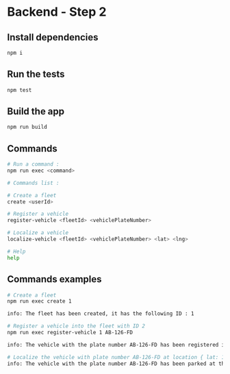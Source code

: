 # Backend - Step 2

## Install dependencies

```sh
npm i
```

## Run the tests

```sh
npm test
```

## Build the app

```sh
npm run build
```

## Commands

```sh
# Run a command :
npm run exec <command>

# Commands list :

# Create a fleet
create <userId>

# Register a vehicle
register-vehicle <fleetId> <vehiclePlateNumber>

# Localize a vehicle
localize-vehicle <fleetId> <vehiclePlateNumber> <lat> <lng>

# Help
help
```

## Commands examples

```sh
# Create a fleet
npm run exec create 1

info: The fleet has been created, it has the following ID : 1

# Register a vehicle into the fleet with ID 2
npm run exec register-vehicle 1 AB-126-FD

info: The vehicle with the plate number AB-126-FD has been registered in the fleet with the ID 1 !

# Localize the vehicle with plate number AB-126-FD at location { lat: 10; lng: 10 }
info: The vehicle with the plate number AB-126-FD has been parked at the following location: { lat: 10, lng: 10 } !
```
